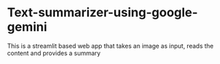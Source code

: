 # Text-summarizer-using-google-gemini
This is a streamlit based web app that takes an image as input, reads the content and provides a summary 
